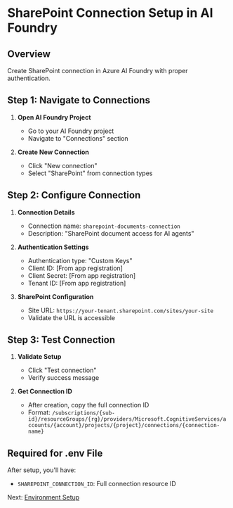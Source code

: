 # SharePoint Connection Setup in AI Foundry

## Overview
Create SharePoint connection in Azure AI Foundry with proper authentication.

## Step 1: Navigate to Connections

1. **Open AI Foundry Project**
   - Go to your AI Foundry project
   - Navigate to "Connections" section

2. **Create New Connection**
   - Click "New connection"
   - Select "SharePoint" from connection types

## Step 2: Configure Connection

1. **Connection Details**
   - Connection name: `sharepoint-documents-connection`
   - Description: "SharePoint document access for AI agents"

2. **Authentication Settings**
   - Authentication type: "Custom Keys"
   - Client ID: [From app registration]
   - Client Secret: [From app registration]
   - Tenant ID: [From app registration]

3. **SharePoint Configuration**
   - Site URL: `https://your-tenant.sharepoint.com/sites/your-site`
   - Validate the URL is accessible

## Step 3: Test Connection

1. **Validate Setup**
   - Click "Test connection"
   - Verify success message

2. **Get Connection ID**
   - After creation, copy the full connection ID
   - Format: `/subscriptions/{sub-id}/resourceGroups/{rg}/providers/Microsoft.CognitiveServices/accounts/{account}/projects/{project}/connections/{connection-name}`

## Required for .env File

After setup, you'll have:
- `SHAREPOINT_CONNECTION_ID`: Full connection resource ID

Next: [Environment Setup](environment-setup.md)
